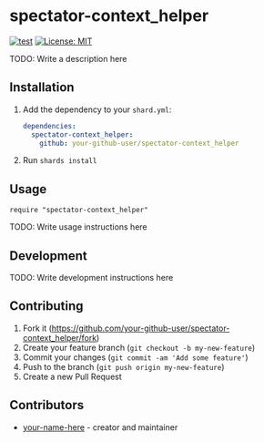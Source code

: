 # spectator-context_helper

[![test](https://github.com/masaakiaoyagi/spectator-context_helper.cr/actions/workflows/test.yml/badge.svg)](https://github.com/masaakiaoyagi/spectator-context_helper.cr/actions/workflows/test.yml)
[![License: MIT](https://img.shields.io/badge/License-MIT-yellow.svg)](https://opensource.org/licenses/MIT)

TODO: Write a description here

## Installation

1. Add the dependency to your `shard.yml`:

   ```yaml
   dependencies:
     spectator-context_helper:
       github: your-github-user/spectator-context_helper
   ```

2. Run `shards install`

## Usage

```crystal
require "spectator-context_helper"
```

TODO: Write usage instructions here

## Development

TODO: Write development instructions here

## Contributing

1. Fork it (<https://github.com/your-github-user/spectator-context_helper/fork>)
2. Create your feature branch (`git checkout -b my-new-feature`)
3. Commit your changes (`git commit -am 'Add some feature'`)
4. Push to the branch (`git push origin my-new-feature`)
5. Create a new Pull Request

## Contributors

- [your-name-here](https://github.com/your-github-user) - creator and maintainer
